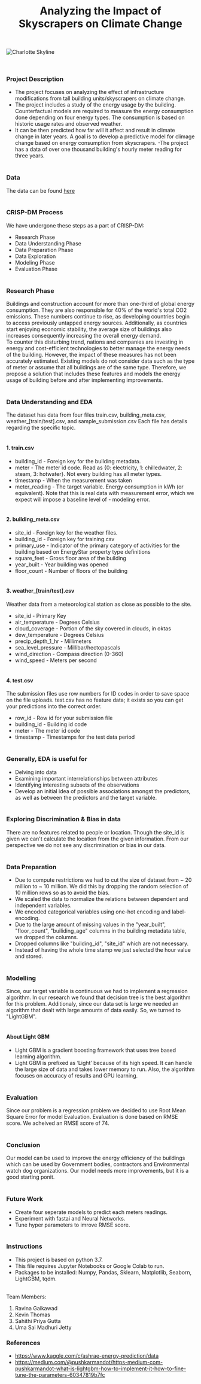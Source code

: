 <h1 align = "center"> Analyzing the Impact of Skyscrapers on Climate Change </h1>

<br/>

![Charlotte Skyline](https://v1019.com/wp-content/uploads/sites/51/2018/01/Charlotte-Skyline.jpg)

<br/>

### Project Description
- The project focuses on analyzing  the effect of infrastructure modifications from tall building units/skyscrapers on climate change.
- The project includes a study of the energy usage  by the building. Counterfactual models are required to measure the energy consumption done depending on four energy types. The consumption is based on historic usage rates and observed weather.
- It can be then predicted how far will it affect and result in climate change in later years. A goal is to develop a predictive model  for climage change based on energy consumption from skyscrapers.
-The project has a data of over one thousand building's hourly meter reading for three years.<br/><br/>

### Data
The data can be found [here](https://www.kaggle.com/c/ashrae-energy-prediction/overview)<br/><br/>


### CRISP-DM Process
We have undergone these steps as a part of CRISP-DM:
- Research Phase
- Data Understanding Phase
- Data Preparation Phase
- Data Exploration
- Modeling Phase
- Evaluation Phase<br/><br/>


### Research Phase
Buildings and construction account for more than one-third of global energy consumption. They are also responsible for 40% of the world's total CO2 emissions. These numbers continue to rise, as developing countries begin to access previously untapped energy sources. Additionally, as countries start enjoying economic stability, the average size of buildings also increases consequently increasing the overall energy demand.
<br> To counter this disturbing trend, nations and companies are investing in energy and cost-efficient technologies to better manage the energy needs of the building. However, the impact of these measures has not been accurately estimated. Existing models do not consider data such as the type of meter or assume that all buildings are of the same type. Therefore, we propose a solution that includes these features and models the energy usage of building before and after implementing improvements.<br/><br/>
	
	
### Data Understanding and EDA
The dataset has data from four files train.csv, building_meta.csv, weather_[train/test].csv, and sample_submission.csv
Each file has details regarding the specific topic.<br/><br/>


#### 1. train.csv

- building_id - Foreign key for the building metadata.
- meter - The meter id code. Read as {0: electricity, 1: chilledwater, 2: steam, 3: hotwater}. Not every building has all meter types.
- timestamp - When the measurement was taken
- meter_reading - The target variable. Energy consumption in kWh (or equivalent). Note that this is real data with measurement error, which we expect will impose a baseline level of - modeling error.<br/><br/>


#### 2. building_meta.csv

- site_id - Foreign key for the weather files.
- building_id - Foreign key for training.csv
- primary_use - Indicator of the primary category of activities for the building based on EnergyStar property type definitions
- square_feet - Gross floor area of the building
- year_built - Year building was opened
- floor_count - Number of floors of the building<br/><br/>
	
	
#### 3. weather_[train/test].csv

Weather data from a meteorological station as close as possible to the site.
- site_id - Primary Key
- air_temperature - Degrees Celsius
- cloud_coverage - Portion of the sky covered in clouds, in oktas
- dew_temperature - Degrees Celsius
- precip_depth_1_hr - Millimeters
- sea_level_pressure - Millibar/hectopascals
- wind_direction - Compass direction (0-360)
- wind_speed - Meters per second<br/><br/>
	
	
#### 4. test.csv

The submission files use row numbers for ID codes in order to save space on the file uploads. test.csv has no feature data; it exists so you can get your predictions into the correct order.
- row_id - Row id for your submission file
- building_id - Building id code
- meter - The meter id code
- timestamp - Timestamps for the test data period<br/><br/>
	
	
### Generally, EDA is useful for
- Delving into data
- Examining important interrelationships between attributes
- Identifying interesting subsets of the observations
- Develop an initial idea of possible associations amongst the predictors, as well as between the predictors and the target variable.<br/><br/>


### Exploring Discrimination & Bias in data
There are no features related to people or location. Though the site_id is given we can't calculate the location from the given information. From our perspective we do not see any discrimination or bias in our data.<br/><br/>


### Data Preparation
- Due to compute restrictions we had to cut the size of dataset from ~ 20 million to ~ 10 million. We did this by dropping the random selection of 10 million rows so as to avoid the bias.
- We scaled the data to normalize the relations between dependent and independent variables.
- We encoded categorical variables using one-hot encoding and label-encoding.
- Due to the large amount of missing values in the "year_built", "floor_count", "builiding_age" columns in the building metadata table, we dropped the columns.
- Dropped columns like "building_id", "site_id" which are not necessary.
- Instead of having the whole time stamp we just selected the hour value and stored.<br/><br/>


### Modelling
Since, our target variable is continuous we had to implement a regression algorithm. In our research we found that decision tree is the best algorithm for this problem. Additionaly, since our data set is large we needed an algorithm that dealt with large amounts of data easily. So, we turned to "LightGBM".<br/><br/>


#### About Light GBM
- Light GBM is a gradient boosting framework that uses tree based learning algorithm.
- Light GBM is prefixed as ‘Light’ because of its high speed. It can handle the large size of data and takes lower memory to run. Also, the algorithm focuses on accuracy of results and GPU learning.<br/><br/>


### Evaluation
Since our problem is a regression problem we decided to use Root Mean Square Error for model Evaluation. Evaluation is done based on RMSE score. We acheived an RMSE score of 74.<br/><br/>


### Conclusion
Our model can be used to improve the energy efficiency of the buildings which can be used by Government bodies, contractors and Environmental watch dog organizations. Our model needs more improvements, but it is a good starting ponit.<br/><br/>


### Future Work
- Create four seperate models to predict each meters readings.
- Experiment with fastai and Neural Networks.
- Tune hyper parameters to imrove RMSE score.<br/><br/>


### Instructions
- This project is based on python 3.7.
- This file requires Jupyter Notebooks or Google Colab to run.
- Packages to be installed: Numpy, Pandas, Sklearn, Matplotlib, Seaborn, LightGBM, tqdm.<br/><br/>

Team Members:
1. Ravina Gaikawad
2. Kevin Thomas
3. Sahithi Priya Gutta
4. Uma Sai Madhuri Jetty


### References
- https://www.kaggle.com/c/ashrae-energy-prediction/data
- https://medium.com/@pushkarmandot/https-medium-com-pushkarmandot-what-is-lightgbm-how-to-implement-it-how-to-fine-tune-the-parameters-60347819b7fc
<br/>
